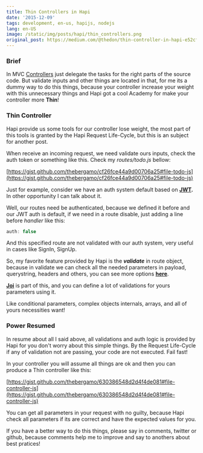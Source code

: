 ```yaml
---
title: Thin Controllers in Hapi
date: '2015-12-09'
tags: development, en-us, hapijs, nodejs
lang: en-US
image: /static/img/posts/hapi/thin_controllers.png
original_post: https://medium.com/@thedon/thin-controller-in-hapi-e52cfcb3962d
---
```


### Brief

In MVC [Controllers](http://stackoverflow.com/questions/1015813/what-goes-into-the-controller-in-mvc) just delegate the tasks for the right parts of the source code. But validate inputs and other things are located in that, for me its a dummy way to do this things, because your controller increase your weight with this unnecessary things and Hapi got a cool Academy for make your controller more **Thin**!

### Thin Controller

Hapi provide us some tools for our controller lose weight, the most part of this tools is granted by the Hapi Request Life-Cycle, but this is an subject for another post.

When receive an incoming request, we need validate ours inputs, check the auth token or something like this. Check my _routes/todo.js_ bellow:

[https://gist.github.com/thebergamo/cf26fce44a9d00706a25#file-todo-js](https://gist.github.com/thebergamo/cf26fce44a9d00706a25#file-todo-js)

Just for example, consider we have an auth system default based on **[JWT](http://jwt.io/).** In other opportunity I can talk about it.

Well, our routes need be authenticated, because we defined it before and our JWT auth is default, if we need in a route disable, just adding a line before _handler_ like this:

```jsx
auth: false
```

And this specified route are not validated with our auth system, very useful in cases like SignIn, SignUp.

So, my favorite feature provided by Hapi is the **_validate_** in route object, because in validate we can check all the needed parameters in payload, querystring, headers and others, you can see more options **[here](http://hapijs.com/api#route-options)**.

**[Joi](https://github.com/hapijs/joi)** is part of this, and you can define a lot of validations for yours parameters using it.

Like conditional parameters, complex objects internals, arrays, and all of yours necessities want!

### Power Resumed

In resume about all I said above, all validations and auth logic is provided by Hapi for you don't worry about this simple things. By the Request Life-Cycle if any of validation not are passing, your code are not executed. Fail fast!

In your controller you will assume all things are ok and then you can produce a Thin controller like this:

[https://gist.github.com/thebergamo/630386548d2d4f4de081#file-controller-js](https://gist.github.com/thebergamo/630386548d2d4f4de081#file-controller-js)

You can get all parameters in your request with no guilty, because Hapi check all parameters if its are correct and have the expected values for you.

If you have a better way to do this things, please say in comments, twitter or github, because comments help me to improve and say to anothers about best pratices!
